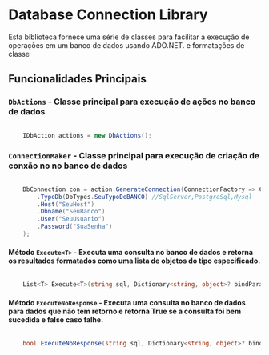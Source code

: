 # Database Connection Library

Esta biblioteca fornece uma série de classes para facilitar a execução de operações em um banco de dados usando ADO.NET. e formatações de classe

## Funcionalidades Principais

### `DbActions` - Classe principal para execução de ações no banco de dados


```csharp

    IDbAction actions = new DbActions();

```

### `ConnectionMaker` -  Classe principal para execução de criação de conxão no no banco de dados

```csharp

    DbConnection con = action.GenerateConnection(ConnectionFactory => ConnectionFactory
        .TypeDb(DbTypes.SeuTypoDeBANCO) //SqlServer,PostgreSql,Mysql
        .Host("SeuHost")
        .Dbname("SeuBanco")
        .User("SeuUsuario")
        .Password("SuaSenha")
    );

```

#### Método `Execute<T>` - Executa uma consulta no banco de dados e retorna os resultados formatados como uma lista de objetos do tipo especificado.

```csharp

    List<T> Execute<T>(string sql, Dictionary<string, object>? bindParams, DbConnection connection);

```
#### Método `ExecuteNoResponse` - Executa uma consulta no banco de dados para dados que não tem retorno e retorna True se a consulta foi bem sucedida e false caso falhe.

```csharp

    bool ExecuteNoResponse(string sql, Dictionary<string, object>? bindParams, DbConnection connection);

```
